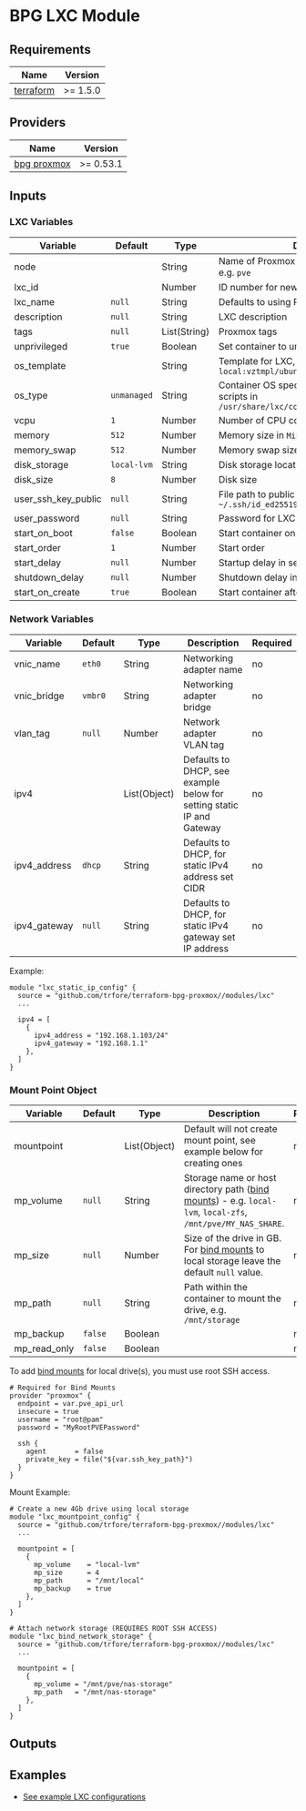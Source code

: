 # BPG LXC Module

## Requirements

| Name        | Version  |
| ----------- | -------- |
| [terraform] | >= 1.5.0 |

## Providers

| Name          | Version   |
| ------------- | --------- |
| [bpg proxmox] | >= 0.53.1 |

## Inputs

### LXC Variables

| Variable            | Default     | Type         | Description                                                                                      | Required |
| ------------------- | ----------- | ------------ | ------------------------------------------------------------------------------------------------ | -------- |
| node                |             | String       | Name of Proxmox node to provision LXC on, e.g. `pve`                                             | **Yes**  |
| lxc_id              |             | Number       | ID number for new LXC                                                                            | **Yes**  |
| lxc_name            | `null`      | String       | Defaults to using PVE naming, e.g. `CT<LXC_ID>`                                                  | no       |
| description         | `null`      | String       | LXC description                                                                                  | no       |
| tags                | `null`      | List(String) | Proxmox tags                                                                                     | no       |
| unprivileged        | `true`      | Boolean      | Set container to unprivileged                                                                    | no       |
| os_template         |             | String       | Template for LXC, e.g. `local:vztmpl/ubuntu.tar.gz`                                              | **Yes**  |
| os_type             | `unmanaged` | String       | Container OS specific setup, uses setup scripts in `/usr/share/lxc/config/<os_type>.common.conf` | no       |
| vcpu                | `1`         | Number       | Number of CPU cores                                                                              | no       |
| memory              | `512`       | Number       | Memory size in `MiB`                                                                             | no       |
| memory_swap         | `512`       | Number       | Memory swap size in `MiB`                                                                        | no       |
| disk_storage        | `local-lvm` | String       | Disk storage location                                                                            | no       |
| disk_size           | `8`         | Number       | Disk size                                                                                        | no       |
| user_ssh_key_public | `null`      | String       | File path to public SSH key for LXC user, e.g. `~/.ssh/id_ed25519.pub`                           | no       |
| user_password       | `null`      | String       | Password for LXC user                                                                            | no       |
| start_on_boot       | `false`     | Boolean      | Start container on PVE boot                                                                      | no       |
| start_order         | `1`         | Number       | Start order                                                                                      | no       |
| start_delay         | `null`      | Number       | Startup delay in seconds                                                                         | no       |
| shutdown_delay      | `null`      | Number       | Shutdown delay in seconds                                                                        | no       |
| start_on_create     | `true`      | Boolean      | Start container after creation                                                                   | no       |

### Network Variables

| Variable     | Default | Type         | Description                                                           | Required |
| ------------ | ------- | ------------ | --------------------------------------------------------------------- | -------- |
| vnic_name    | `eth0`  | String       | Networking adapter name                                               | no       |
| vnic_bridge  | `vmbr0` | String       | Networking adapter bridge                                             | no       |
| vlan_tag     | `null`  | Number       | Network adapter VLAN tag                                              | no       |
| ipv4         |         | List(Object) | Defaults to DHCP, see example below for setting static IP and Gateway | no       |
| ipv4_address | `dhcp`  | String       | Defaults to DHCP, for static IPv4 address set CIDR                    | no       |
| ipv4_gateway | `null`  | String       | Defaults to DHCP, for static IPv4 gateway set IP address              | no       |

Example:

```HCL
module "lxc_static_ip_config" {
  source = "github.com/trfore/terraform-bpg-proxmox//modules/lxc"
  ...

  ipv4 = [
    {
      ipv4_address = "192.168.1.103/24"
      ipv4_gateway = "192.168.1.1"
    },
  ]
}
```

### Mount Point Object

| Variable     | Default | Type         | Description                                                                                                   | Required |
| ------------ | ------- | ------------ | ------------------------------------------------------------------------------------------------------------- | -------- |
| mountpoint   |         | List(Object) | Default will not create mount point, see example below for creating ones                                      | no       |
| mp_volume    | `null`  | String       | Storage name or host directory path ([bind mounts]) - e.g. `local-lvm`, `local-zfs`, `/mnt/pve/MY_NAS_SHARE`. | no       |
| mp_size      | `null`  | Number       | Size of the drive in GB. For [bind mounts] to local storage leave the default `null` value.                   | no       |
| mp_path      | `null`  | String       | Path within the container to mount the drive, e.g. `/mnt/storage`                                             | no       |
| mp_backup    | `false` | Boolean      |                                                                                                               | no       |
| mp_read_only | `false` | Boolean      |                                                                                                               | no       |

To add [bind mounts] for local drive(s), you must use root SSH access.

```HCL
# Required for Bind Mounts
provider "proxmox" {
  endpoint = var.pve_api_url
  insecure = true
  username = "root@pam"
  password = "MyRootPVEPassword"

  ssh {
    agent       = false
    private_key = file("${var.ssh_key_path}")
  }
}
```

Mount Example:

```HCL
# Create a new 4Gb drive using local storage
module "lxc_mountpoint_config" {
  source = "github.com/trfore/terraform-bpg-proxmox//modules/lxc"
  ...

  mountpoint = [
    {
      mp_volume    = "local-lvm"
      mp_size      = 4
      mp_path      = "/mnt/local"
      mp_backup    = true
    },
  ]
}

# Attach network storage (REQUIRES ROOT SSH ACCESS)
module "lxc_bind_network_storage" {
  source = "github.com/trfore/terraform-bpg-proxmox//modules/lxc"
  ...

  mountpoint = [
    {
      mp_volume = "/mnt/pve/nas-storage"
      mp_path   = "/mnt/nas-storage"
    },
  ]
}
```

## Outputs

## Examples

- [See example LXC configurations](../../examples/lxc/main.tf)

[terraform]: https://github.com/hashicorp/terraform
[bpg proxmox]: https://github.com/bpg/terraform-provider-proxmox
[bind mounts]: https://pve.proxmox.com/wiki/Unprivileged_LXC_containers#Using_local_directory_bind_mount_points